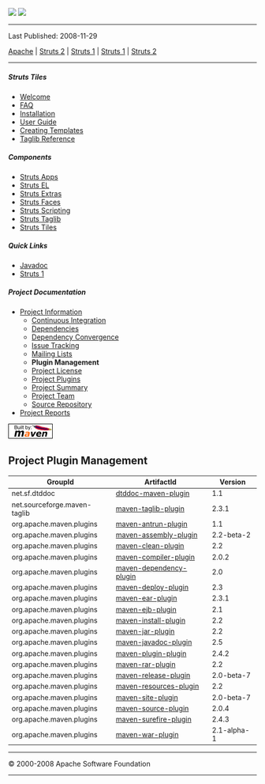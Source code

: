 <span id="bannerLeft">[![](http://www.apache.org/images/asf-logo.gif)](http://www.apache.org/)</span> <span id="bannerRight">[![](images/struts.gif)]()</span>

------------------------------------------------------------------------

Last Published: 2008-11-29

[Apache](http://www.apache.org/) | [Struts 2](2.x/) | [Struts 1](1.x/) | [Struts 1](1.x/) | [Struts 2](2.x/)

------------------------------------------------------------------------

##### Struts Tiles

-   [Welcome](index.html.md)
-   [FAQ](faq.html.md)
-   [Installation](installation.html.md)
-   [User Guide](userGuide.html.md)
-   [Creating Templates](examples.html.md)
-   [Taglib Reference](tagreference.html.md)

##### Components

-   [Struts Apps](../struts-apps/index.html.md)
-   [Struts EL](../struts-el/index.html.md)
-   [Struts Extras](../struts-extras/index.html.md)
-   [Struts Faces](../struts-faces/index.html.md)
-   [Struts Scripting](../struts-scripting/index.html.md)
-   [Struts Taglib](../struts-taglib/index.html.md)
-   [Struts Tiles](../struts-tiles/index.html.md)

##### Quick Links

-   [Javadoc](apidocs/index.html.md)
-   [Struts 1](../index.html.md)

##### Project Documentation

-   [Project Information](project-info.html.md)
    -   [Continuous Integration](integration.html.md)
    -   [Dependencies](dependencies.html.md)
    -   [Dependency Convergence](dependency-convergence.html.md)
    -   [Issue Tracking](issue-tracking.html.md)
    -   [Mailing Lists](mail-lists.html.md)
    -   **Plugin Management**
    -   [Project License](license.html.md)
    -   [Project Plugins](plugins.html.md)
    -   [Project Summary](project-summary.html.md)
    -   [Project Team](team-list.html.md)
    -   [Source Repository](source-repository.html.md)
-   [Project Reports](project-reports.html.md)

[![Built by Maven](./images/logos/maven-feather.png)](http://maven.apache.org/ "Built by Maven")

Project Plugin Management
-------------------------

| GroupId                      | ArtifactId                                                                         | Version     |
|------------------------------|------------------------------------------------------------------------------------|-------------|
| net.sf.dtddoc                | [dtddoc-maven-plugin](http://dtddoc.sourceforge.net/maven2/)                       | 1.1         |
| net.sourceforge.maven-taglib | [maven-taglib-plugin](http://maven-taglib.sf.net/m2)                               | 2.3.1       |
| org.apache.maven.plugins     | [maven-antrun-plugin](http://maven.apache.org/plugins/maven-antrun-plugin)         | 1.1         |
| org.apache.maven.plugins     | [maven-assembly-plugin](http://maven.apache.org/plugins/maven-assembly-plugin)     | 2.2-beta-2  |
| org.apache.maven.plugins     | [maven-clean-plugin](http://maven.apache.org/plugins/maven-clean-plugin)           | 2.2         |
| org.apache.maven.plugins     | [maven-compiler-plugin](http://maven.apache.org/plugins/maven-compiler-plugin)     | 2.0.2       |
| org.apache.maven.plugins     | [maven-dependency-plugin](http://maven.apache.org/plugins/maven-dependency-plugin) | 2.0         |
| org.apache.maven.plugins     | [maven-deploy-plugin](http://maven.apache.org/plugins/maven-deploy-plugin)         | 2.3         |
| org.apache.maven.plugins     | [maven-ear-plugin](http://maven.apache.org/plugins/maven-ear-plugin)               | 2.3.1       |
| org.apache.maven.plugins     | [maven-ejb-plugin](http://maven.apache.org/plugins/maven-ejb-plugin)               | 2.1         |
| org.apache.maven.plugins     | [maven-install-plugin](http://maven.apache.org/plugins/maven-install-plugin)       | 2.2         |
| org.apache.maven.plugins     | [maven-jar-plugin](http://maven.apache.org/plugins/maven-jar-plugin)               | 2.2         |
| org.apache.maven.plugins     | [maven-javadoc-plugin](http://maven.apache.org/plugins/maven-javadoc-plugin)       | 2.5         |
| org.apache.maven.plugins     | [maven-plugin-plugin](http://maven.apache.org/plugins/maven-plugin-plugin)         | 2.4.2       |
| org.apache.maven.plugins     | [maven-rar-plugin](http://maven.apache.org/plugins/maven-rar-plugin)               | 2.2         |
| org.apache.maven.plugins     | [maven-release-plugin](http://maven.apache.org/maven-release/maven-release-plugin) | 2.0-beta-7  |
| org.apache.maven.plugins     | [maven-resources-plugin](http://maven.apache.org/plugins/maven-resources-plugin)   | 2.2         |
| org.apache.maven.plugins     | [maven-site-plugin](http://maven.apache.org/plugins/maven-site-plugin)             | 2.0-beta-7  |
| org.apache.maven.plugins     | [maven-source-plugin](http://maven.apache.org/plugins/maven-source-plugin)         | 2.0.4       |
| org.apache.maven.plugins     | [maven-surefire-plugin](http://maven.apache.org/surefire/maven-surefire-plugin)    | 2.4.3       |
| org.apache.maven.plugins     | [maven-war-plugin](http://maven.apache.org/plugins/maven-war-plugin)               | 2.1-alpha-1 |

------------------------------------------------------------------------

© 2000-2008 Apache Software Foundation

------------------------------------------------------------------------


